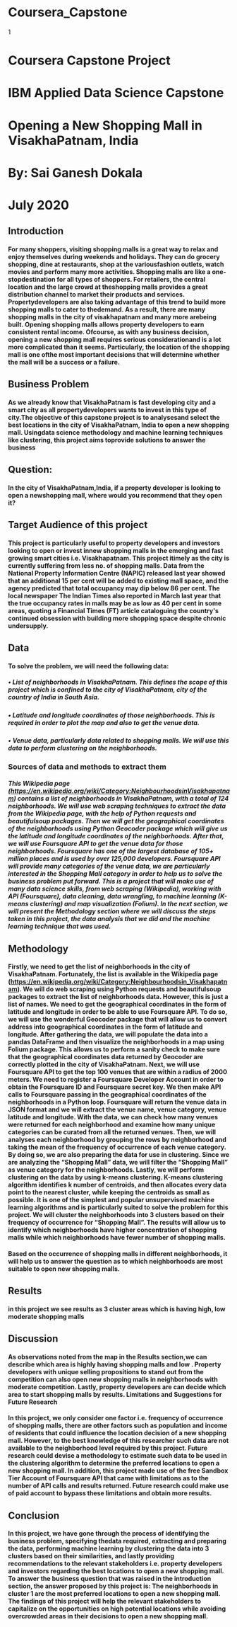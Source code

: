 # Coursera_Capstone
1
#                                           Coursera Capstone Project
#                                           IBM Applied Data Science Capstone
#                                     Opening a New Shopping Mall in VisakhaPatnam, India
#                                                By: Sai Ganesh Dokala
#                                                    July 2020


## Introduction
#### For many shoppers, visiting shopping malls is a great way to relax and enjoy themselves during weekends and holidays. They can do grocery shopping, dine at restaurants, shop at the variousfashion outlets, watch movies and perform many more activities. Shopping malls are like a one-stopdestination for all types of shoppers. For retailers, the central location and the large crowd at theshopping malls provides a great distribution channel to market their products and services. Propertydevelopers are also taking advantage of this trend to build more shopping malls to cater to thedemand. As a result, there are many shopping malls in the city of visakhapatnam and many more arebeing built. Opening shopping malls allows property developers to earn consistent rental income. Ofcourse, as with any business decision, opening a new shopping mall requires serious considerationand is a lot more complicated than it seems. Particularly, the location of the shopping mall is one ofthe most important decisions that will determine whether the mall will be a success or a failure.

## Business Problem
#### As we already know that VisakhaPatnam is fast developing city and a smart city as all propertydevelopers wants to invest in this type of city.The objective of this capstone project is to analysesand select the best locations in the city of VisakhaPatnam, India to open a new shopping mall. Usingdata science methodology and machine learning techniques like clustering, this project aims toprovide solutions to answer the business
## Question: 
#### In the city of VisakhaPatnam,India, if a property developer is looking to open a newshopping mall, where would you recommend that they open it?
## Target Audience of this project
#### This project is particularly useful to property developers and investors looking to open or invest innew shopping malls in the emerging and fast growing smart cities i.e. Visakhapatnam. This project itimely as the city is currently suffering from less no. of shopping malls. Data from the National Property Information Centre (NAPIC) released last year showed that an additional 15 per cent will be added to existing mall space, and the agency predicted that total occupancy may dip below 86 per cent. The local newspaper The Indian Times also reported in March last year that the true occupancy rates in  malls may be as low as 40 per cent in some areas, quoting a Financial Times (FT) article cataloguing the country's continued obsession with building more shopping space despite chronic undersupply.
## Data
#### To solve the problem, we will need the following data:
##### • List of neighborhoods in VisakhaPatnam. This defines the scope of this project which is confined to the city of VisakhaPatnam, city of the country of India in South Asia.
##### • Latitude and longitude coordinates of those neighborhoods. This is required in order to plot the map and also to get the venue data.
##### • Venue data, particularly data related to shopping malls. We will use this data to perform clustering on the neighborhoods.

### Sources of data and methods to extract them
##### This Wikipedia page (https://en.wikipedia.org/wiki/Category:NeighbourhoodsinVisakhapatnam) contains a list of neighborhoods in VisakhaPatnam, with a total of 124 neighborhoods. We will use web scraping techniques to extract the data from the Wikipedia page, with the help of Python requests and beautifulsoup packages. Then we will get the geographical coordinates of the neighborhoods using Python Geocoder package which will give us the latitude and longitude coordinates of the neighborhoods. After that, we will use Foursquare API to get the venue data for those neighborhoods. Foursquare has one of the largest database of 105+ million places and is used by over 125,000 developers. Foursquare API will provide many categories of the venue data, we are particularly interested in the Shopping Mall category in order to help us to solve the business problem put forward. This is a project that will make use of many data science skills, from web scraping (Wikipedia), working with API (Foursquare), data cleaning, data wrangling, to machine learning (K-means clustering) and map visualization (Folium). In the next section, we will present the Methodology section where we will discuss the steps taken in this project, the data analysis that we did and the machine learning technique that was used. 

## Methodology
#### Firstly, we need to get the list of neighborhoods in the city of VisakhaPatnam. Fortunately, the list is available in the Wikipedia page (https://en.wikipedia.org/wiki/Category:Neighbourhoodsin_Visakhapatnam). We will do web scraping using Python requests and beautifulsoup packages to extract the list of neighborhoods data. However, this is just a list of names. We need to get the geographical coordinates in the form of latitude and longitude in order to be able to use Foursquare API. To do so, we will use the wonderful Geocoder package that will allow us to convert address into geographical coordinates in the form of latitude and longitude. After gathering the data, we will populate the data into a pandas DataFrame and then visualize the neighborhoods in a map using Folium package. This allows us to perform a sanity check to make sure that the geographical coordinates data returned by Geocoder are correctly plotted in the city of VisakhaPatnam. Next, we will use Foursquare API to get the top 100 venues that are within a radius of 2000 meters. We need to register a Foursquare Developer Account in order to obtain the Foursquare ID and Foursquare secret key. We then make API calls to Foursquare passing in the geographical coordinates of the neighborhoods in a Python loop. Foursquare will return the venue data in JSON format and we will extract the venue name, venue category, venue latitude and longitude. With the data, we can check how many venues were returned for each neighborhood and examine how many unique categories can be curated from all the returned venues. Then, we will analyses each neighborhood by grouping the rows by neighborhood and taking the mean of the frequency of occurrence of each venue category. By doing so, we are also preparing the data for use in clustering. Since we are analyzing the “Shopping Mall” data, we will filter the “Shopping Mall” as venue category for the neighborhoods. Lastly, we will perform clustering on the data by using k-means clustering. K-means clustering algorithm identifies k number of centroids, and then allocates every data point to the nearest cluster, while keeping the centroids as small as possible. It is one of the simplest and popular unsupervised machine learning algorithms and is particularly suited to solve the problem for this project. We will cluster the neighborhoods into 3 clusters based on their frequency of occurrence for “Shopping Mall”. The results will allow us to identify which neighborhoods have higher concentration of shopping malls while which neighborhoods have fewer number of shopping malls. 


#### Based on the occurrence of shopping malls in different neighborhoods, it will help us to answer the question as to which neighborhoods are most suitable to open new shopping malls.
## Results
#### in this project we see results as 3 cluster areas which is having high, low moderate shopping malls 

## Discussion
#### As observations noted from the map in the Results section,we can describe which area is highly having shopping malls and low . Property developers with unique selling propositions to stand out from the competition can also open new shopping malls in neighborhoods with moderate competition. Lastly, property developers are can decide which area to start shopping malls by results. Limitations and Suggestions for Future Research

#### In this project, we only consider one factor i.e. frequency of occurrence of shopping malls, there are other factors such as population and income of residents that could influence the location decision of a new shopping mall. However, to the best knowledge of this researcher such data are not available to the neighborhood level required by this project. Future research could devise a methodology to estimate such data to be used in the clustering algorithm to determine the preferred locations to open a new shopping mall. In addition, this project made use of the free Sandbox Tier Account of Foursquare API that came with limitations as to the number of API calls and results returned. Future research could make use of paid account to bypass these limitations and obtain more results. 

## Conclusion
#### In this project, we have gone through the process of identifying the business problem, specifying thedata required, extracting and preparing the data, performing machine learning by clustering the data into 3 clusters based on their similarities, and lastly providing recommendations to the relevant stakeholders i.e. property developers and investors regarding the best locations to open a new shopping mall. To answer the business question that was raised in the introduction section, the answer proposed by this project is: The neighborhoods in cluster 1 are the most preferred locations to open a new shopping mall. The findings of this project will help the relevant stakeholders to capitalize on the opportunities on high potential locations while avoiding overcrowded areas in their decisions to open a new shopping mall. 

